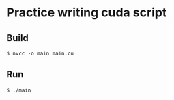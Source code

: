 # Practice writing cuda script


## Build

```
$ nvcc -o main main.cu
```

## Run

```
$ ./main
```
